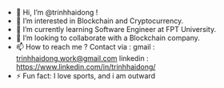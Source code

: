 - 👋 Hi, I’m @trinhhaidong !
- 👀 I’m interested in Blockchain and Cryptocurrency.
- 🌱 I’m currently learning Software Engineer at FPT University.
- 💞️ I’m looking to collaborate with a Blockchain company.
- 📫 How to reach me ? 
    Contact via : 
  gmail : trinhhaidong.work@gmail.com
  linkedin : https://www.linkedin.com/in/trinhhaidong/
- ⚡ Fun fact: I love sports, and i am outward

<!---
trinhhaidong/trinhhaidong is a ✨ special ✨ repository because its `README.md` (this file) appears on your GitHub profile.
You can click the Preview link to take a look at your changes.
--->
